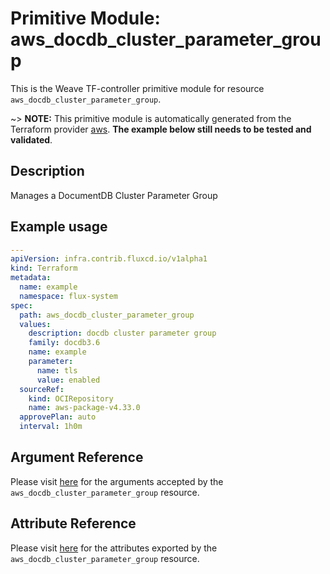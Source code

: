 
# Primitive Module: aws_docdb_cluster_parameter_group

This is the Weave TF-controller primitive module for resource `aws_docdb_cluster_parameter_group`.

~> **NOTE:** This primitive module is automatically generated from the Terraform provider [aws](https://registry.terraform.io/providers/hashicorp/aws/latest/docs/resources/docdb_cluster_parameter_group). **The example below still needs to be tested and validated**.

## Description

Manages a DocumentDB Cluster Parameter Group

## Example usage

```yaml
---
apiVersion: infra.contrib.fluxcd.io/v1alpha1
kind: Terraform
metadata:
  name: example
  namespace: flux-system
spec:
  path: aws_docdb_cluster_parameter_group
  values:
    description: docdb cluster parameter group
    family: docdb3.6
    name: example
    parameter:
      name: tls
      value: enabled
  sourceRef:
    kind: OCIRepository
    name: aws-package-v4.33.0
  approvePlan: auto
  interval: 1h0m
```

## Argument Reference

Please visit [here](https://registry.terraform.io/providers/hashicorp/aws/4.33.0/docs/resources/docdb_cluster_parameter_group#argument-reference) for the arguments accepted by the `aws_docdb_cluster_parameter_group` resource.

## Attribute Reference

Please visit [here](https://registry.terraform.io/providers/hashicorp/aws/4.33.0/docs/resources/docdb_cluster_parameter_group#attributes-reference) for the attributes exported by the `aws_docdb_cluster_parameter_group` resource.
